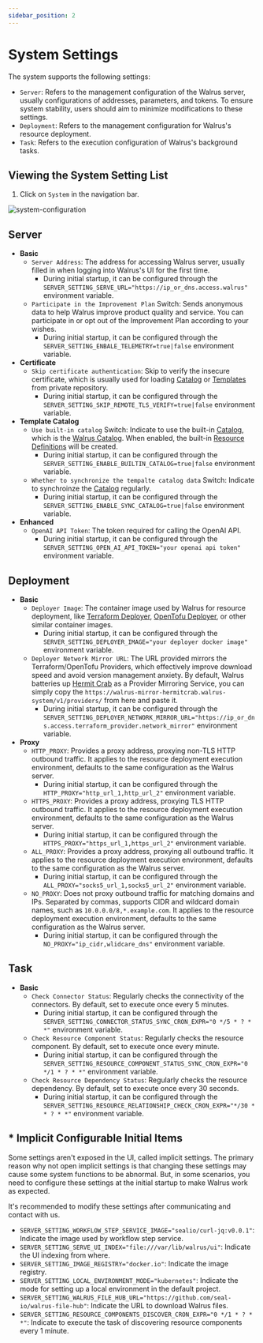 ```yaml
---
sidebar_position: 2
---
```


# System Settings

The system supports the following settings:

- `Server`: Refers to the management configuration of the Walrus server, usually configurations of addresses, parameters, and tokens. To ensure system stability, users should aim to minimize modifications to these settings.
- `Deployment`: Refers to the management configuration for Walrus's resource deployment.
- `Task`: Refers to the execution configuration of Walrus's background tasks.

## Viewing the System Setting List

1. Click on `System` in the navigation bar.

![system-configuration](/img/v0.5.0/settings/ss-config.png)

## Server

- **Basic**
    - `Server Address`: The address for accessing Walrus server, usually filled in when logging into Walrus's UI for the first time.
        + During initial startup, it can be configured through the `SERVER_SETTING_SERVE_URL="https://ip_or_dns.access.walrus"` environment variable.
    - `Participate in the Improvement Plan` Switch: Sends anonymous data to help Walrus improve product quality and service. You can participate in or opt out of the Improvement Plan according to your wishes.
        + During initial startup, it can be configured through the `SERVER_SETTING_ENBALE_TELEMETRY=true|false` environment variable.
- **Certificate**
    - `Skip certificate authentication`: Skip to verify the insecure certificate, which is usually used for loading [Catalog](./operation/catalog) or [Templates](./operation/templates) from private repository.
        + During initial startup, it can be configured through the `SERVER_SETTING_SKIP_REMOTE_TLS_VERIFY=true|false` environment variable.
- **Template Catalog**
    - `Use built-in catalog` Switch: Indicate to use the built-in [Catalog](./operation/catalog), which is the [Walrus Catalog](https://github.com/walrus-catalog). When enabled, the built-in [Resource Definitions](./operation/resource-definition) will be created.
        + During initial startup, it can be configured through the `SERVER_SETTING_ENABLE_BUILTIN_CATALOG=true|false` environment variable.
    - `Whether to synchronize the tempalte catalog data` Switch: Indicate to synchroinze the [Catalog](./operation/catalog) regularly.
        + During initial startup, it can be configured through the `SERVER_SETTING_ENABLE_SYNC_CATALOG=true|false` environment variable.
- **Enhanced**
    - `OpenAI API Token`: The token required for calling the OpenAI API.
        + During initial startup, it can be configured through the `SERVER_SETTING_OPEN_AI_API_TOKEN="your openai api token"` environment variable.

## Deployment

- **Basic**
    - `Deployer Image`: The container image used by Walrus for resource deployment, like [Terraform Deployer](https://github.com/seal-io/terraform-deployer), [OpenTofu Deployer](https://github.com/seal-io/opentofu-deployer), or other similar container images.
        + During initial startup, it can be configured through the `SERVER_SETTING_DEPLOYER_IMAGE="your deployer docker image"` environment variable.
    - `Deployer Network Mirror URL`: The URL provided mirrors the Terraform/OpenTofu Providers, which effectively improve download speed and avoid version management anxiety. By default, Walrus batteries up [Hermit Crab](https://github.com/seal-io/hermitcrab) as a Provider Mirroring Service, you can simply copy the `https://walrus-mirror-hermitcrab.walrus-system/v1/providers/` from here and paste it.
        + During initial startup, it can be configured through the `SERVER_SETTING_DEPLOYER_NETWORK_MIRROR_URL="https://ip_or_dns.access.terraform_provider.network_mirror"` environment variable.
- **Proxy**
    - `HTTP_PROXY`: Provides a proxy address, proxying non-TLS HTTP outbound traffic. It applies to the resource deployment execution environment, defaults to the same configuration as the Walrus server.
        + During initial startup, it can be configured through the `HTTP_PROXY="http_url_1,http_url_2"` environment variable.
    - `HTTPS_PROXY`: Provides a proxy address, proxying TLS HTTP outbound traffic. It applies to the resource deployment execution environment, defaults to the same configuration as the Walrus server.
        + During initial startup, it can be configured through the `HTTPS_PROXY="https_url_1,https_url_2"` environment variable.
    - `ALL_PROXY`: Provides a proxy address, proxying all outbound traffic. It applies to the resource deployment execution environment, defaults to the same configuration as the Walrus server.
        + During initial startup, it can be configured through the `ALL_PROXY="socks5_url_1,socks5_url_2"` environment variable.
    - `NO_PROXY`: Does not proxy outbound traffic for matching domains and IPs. Separated by commas, supports CIDR and wildcard domain names, such as `10.0.0.0/8,*.example.com`. It applies to the resource deployment execution environment, defaults to the same configuration as the Walrus server.
        + During initial startup, it can be configured through the `NO_PROXY="ip_cidr,wlidcare_dns"` environment variable.

## Task

- **Basic**
    - `Check Connector Status`: Regularly checks the connectivity of the connectors. By default, set to execute once every 5 minutes.
        + During initial startup, it can be configured through the `SERVER_SETTING_CONNECTOR_STATUS_SYNC_CRON_EXPR="0 */5 * ? * *"` environment variable.
    - `Check Resource Component Status`: Regularly checks the resource component. By default, set to execute once every minute.
        + During initial startup, it can be configured through the `SERVER_SETTING_RESOURCE_COMPONENT_STATUS_SYNC_CRON_EXPR="0 */1 * ? * *"` environment variable.
    - `Check Resource Dependency Status`: Regularly checks the resource dependency. By default, set to execute once every 30 seconds.
        + During initial startup, it can be configured through the `SERVER_SETTING_RESOURCE_RELATIONSHIP_CHECK_CRON_EXPR="*/30 * * ? * *"` environment variable.

## * Implicit Configurable Initial Items

Some settings aren't exposed in the UI, called implicit settings. The primary reason why not open implicit settings is that changing these settings may cause some system functions to be abnormal. But, in some scenarios, you need to configure these settings at the initial startup to make Walrus work as expected.

It's recommended to modify these settings after communicating and contact with us.

- `SERVER_SETTING_WORKFLOW_STEP_SERVICE_IMAGE="sealio/curl-jq:v0.0.1"`: Indicate the image used by workflow step service.
- `SERVER_SETTING_SERVE_UI_INDEX="file:///var/lib/walrus/ui"`: Indicate the UI indexing from where.
- `SERVER_SETTING_IMAGE_REGISTRY="docker.io"`: Indicate the image registry.
- `SERVER_SETTING_LOCAL_ENVIRONMENT_MODE="kubernetes"`: Indicate the mode for setting up a local environment in the default project.
- `SERVER_SETTING_WALRUS_FILE_HUB_URL="https://github.com/seal-io/walrus-file-hub"`: Indicate the URL to download Walrus files.
- `SERVER_SETTING_RESOURCE_COMPONENTS_DISCOVER_CRON_EXPR="0 */1 * ? * *"`: Indicate to execute the task of discovering resource components every 1 minute.
